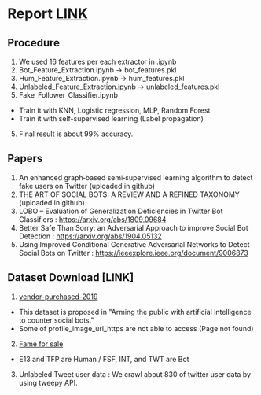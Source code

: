 # Report [LINK](https://docs.google.com/document/d/1O_iEl2x9zU2b3h1-YfiPune_lA1jrv59NLKKLneoFb8/edit)

## Procedure
1. We used 16 features per each extractor in .ipynb
2. Bot_Feature_Extraction.ipynb -> bot_features.pkl
3. Hum_Feature_Extraction.ipynb -> hum_features.pkl
3. Unlabeled_Feature_Extraction.ipynb -> unlabeled_features.pkl
4. Fake_Follower_Classifier.ipynb
+ Train it with KNN, Logistic regression, MLP, Random Forest
+ Train it with self-supervised learning (Label propagation)
5. Final result is about 99% accuracy.

## Papers
1. An enhanced graph‑based semi‑supervised learning algorithm to detect fake users on Twitter (uploaded in github)
2. THE ART OF SOCIAL BOTS: A REVIEW AND A REFINED TAXONOMY (uploaded in github)
3. LOBO – Evaluation of Generalization Deficiencies in Twitter Bot Classifiers : https://arxiv.org/abs/1809.09684
4. Better Safe Than Sorry: an Adversarial Approach to improve Social Bot Detection : https://arxiv.org/abs/1904.05132
5. Using Improved Conditional Generative Adversarial Networks to Detect Social Bots on Twitter : https://ieeexplore.ieee.org/document/9006873

## Dataset Download [LINK]
1. [vendor-purchased-2019](https://botometer.osome.iu.edu/bot-repository/datasets/vendor-purchased-2019/vendor-purchased-2019.tar.gz)
+ This dataset is proposed in "Arming the public with artificial intelligence to counter social bots."
+ Some of profile_image_url_https are not able to access (Page not found)

2. [Fame for sale](https://botometer.osome.iu.edu/bot-repository/datasets/cresci-2015/cresci-2015.csv.tar.gz)
+ E13 and TFP are Human / FSF, INT, and TWT are Bot

3. Unlabeled Tweet user data : We crawl about 830 of twitter user data by using tweepy API.
